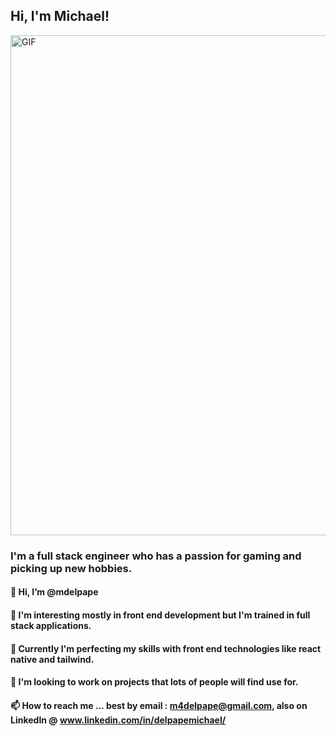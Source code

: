 ## Hi, I'm Michael!

<img src="https://github.com/mdelpape/mdelpape/assets/111204640/6ca8b162-c87a-4061-b7d1-bf02666aef4c" alt="GIF" width="800px">



### I'm a full stack engineer who has a passion for gaming and picking up new hobbies. 

#### 👋 Hi, I’m @mdelpape
#### 👀 I'm interesting mostly in front end development but I'm trained in full stack applications. 
#### 🌱 Currently I'm perfecting my skills with front end technologies like react native and tailwind. 
#### 💞️ I'm looking to work on projects that lots of people will find use for. 
#### 📫 How to reach me ... best by email : m4delpape@gmail.com, also on LinkedIn @ www.linkedin.com/in/delpapemichael/
<!--
**mdelpape/mdelpape** is a ✨ _special_ ✨ repository because its `README.md` (this file) appears on your GitHub profile.

Here are some ideas to get you started:

- 🔭 I’m currently working on ...
- 🌱 I’m currently learning ...
- 👯 I’m looking to collaborate on ...
- 🤔 I’m looking for help with ...
- 💬 Ask me about ...
- 📫 How to reach me: ...
- 😄 Pronouns: ...
- ⚡ Fun fact: ...
-->
